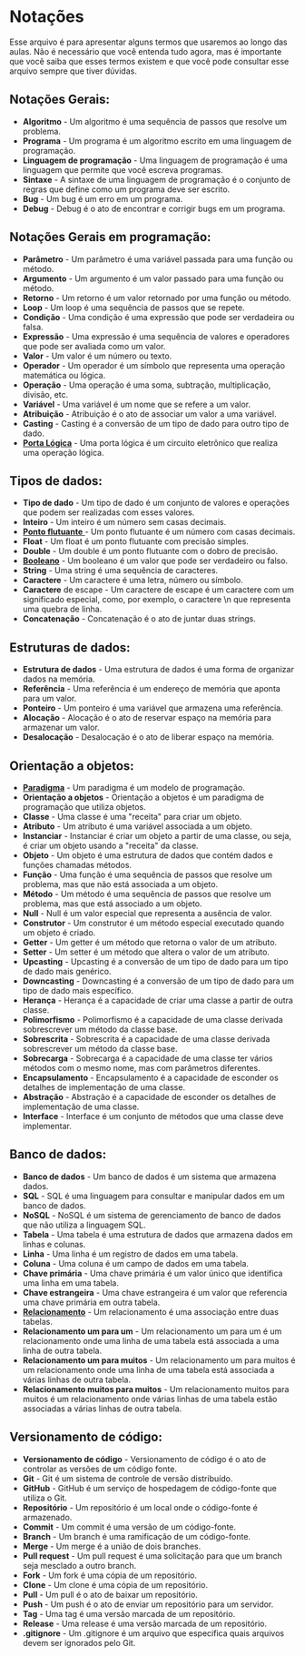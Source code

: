 # Notações

Esse arquivo é para apresentar alguns termos que usaremos ao longo das aulas.
Não é necessário que você entenda tudo agora, mas é importante que você saiba que esses termos existem e que você
pode consultar esse arquivo sempre que tiver dúvidas.

## Notações Gerais:

* **Algoritmo** - Um algoritmo é uma sequência de passos que resolve um problema.
* **Programa** - Um programa é um algoritmo escrito em uma linguagem de programação.
* **Linguagem de programação** - Uma linguagem de programação é uma linguagem que permite que você escreva programas.
* **Sintaxe** - A sintaxe de uma linguagem de programação é o conjunto de regras que define como um programa deve ser
  escrito.
* **Bug** - Um bug é um erro em um programa.
* **Debug** - Debug é o ato de encontrar e corrigir bugs em um programa.

## Notações Gerais em programação:

* **Parâmetro** - Um parâmetro é uma variável passada para uma função ou método.
* **Argumento** - Um argumento é um valor passado para uma função ou método.
* **Retorno** - Um retorno é um valor retornado por uma função ou método.
* **Loop** - Um loop é uma sequência de passos que se repete.
* **Condição** - Uma condição é uma expressão que pode ser verdadeira ou falsa.
* **Expressão** - Uma expressão é uma sequência de valores e operadores que pode ser avaliada como um valor.
* **Valor** - Um valor é um número ou texto.
* **Operador** - Um operador é um símbolo que representa uma operação matemática ou lógica.
* **Operação** - Uma operação é uma soma, subtração, multiplicação, divisão, etc.
* **Variável** - Uma variável é um nome que se refere a um valor.
* **Atribuição** - Atribuição é o ato de associar um valor a uma variável.
* **Casting** - Casting é a conversão de um tipo de dado para outro tipo de dado.
* [**Porta Lógica**](https://pt.wikipedia.org/wiki/Porta_lógica) - Uma porta lógica é um circuito eletrônico que realiza
  uma operação lógica.

## Tipos de dados:

* **Tipo de dado** - Um tipo de dado é um conjunto de valores e operações que podem ser realizadas com esses valores.
* **Inteiro** - Um inteiro é um número sem casas decimais.
* [**Ponto flutuante** ](https://pt.wikipedia.org/wiki/Vírgula_flutuante)- Um ponto flutuante é um número com casas
  decimais.
* **Float** - Um float é um ponto flutuante com precisão simples.
* **Double** - Um double é um ponto flutuante com o dobro de precisão.
* [**Booleano**](https://pt.wikipedia.org/wiki/Álgebra_booliana) - Um booleano é um valor que pode ser verdadeiro ou
  falso.
* **String** - Uma string é uma sequência de caracteres.
* **Caractere** - Um caractere é uma letra, número ou símbolo.
* **Caractere** de escape - Um caractere de escape é um caractere com um significado especial, como, por exemplo, o
  caractere \n que representa uma quebra de linha.
* **Concatenação** - Concatenação é o ato de juntar duas strings.

## Estruturas de dados:

* **Estrutura de dados** - Uma estrutura de dados é uma forma de organizar dados na memória.
* **Referência** - Uma referência é um endereço de memória que aponta para um valor.
* **Ponteiro** - Um ponteiro é uma variável que armazena uma referência.
* **Alocação** - Alocação é o ato de reservar espaço na memória para armazenar um valor.
* **Desalocação** - Desalocação é o ato de liberar espaço na memória.

## Orientação a objetos:

* [**Paradigma**](https://pt.wikipedia.org/wiki/Paradigma_de_programação) - Um paradigma é um modelo de programação.
* **Orientação a objetos** - Orientação a objetos é um paradigma de programação que utiliza objetos.
* **Classe** - Uma classe é uma "receita" para criar um objeto.
* **Atributo** - Um atributo é uma variável associada a um objeto.
* **Instanciar** - Instanciar é criar um objeto a partir de uma classe, ou seja, é criar um objeto usando a "receita" da
  classe.
* **Objeto** - Um objeto é uma estrutura de dados que contém dados e funções chamadas métodos.
* **Função** - Uma função é uma sequência de passos que resolve um problema, mas que não está associada a um objeto.
* **Método** - Um método é uma sequência de passos que resolve um problema, mas que está associado a um objeto.
* **Null** - Null é um valor especial que representa a ausência de valor.
* **Construtor** - Um construtor é um método especial executado quando um objeto é criado.
* **Getter** - Um getter é um método que retorna o valor de um atributo.
* **Setter** - Um setter é um método que altera o valor de um atributo.
* **Upcasting** - Upcasting é a conversão de um tipo de dado para um tipo de dado mais genérico.
* **Downcasting** - Downcasting é a conversão de um tipo de dado para um tipo de dado mais específico.
* **Herança** - Herança é a capacidade de criar uma classe a partir de outra classe.
* **Polimorfismo** - Polimorfismo é a capacidade de uma classe derivada sobrescrever um método da classe base.
* **Sobrescrita** - Sobrescrita é a capacidade de uma classe derivada sobrescrever um método da classe base.
* **Sobrecarga** - Sobrecarga é a capacidade de uma classe ter vários métodos com o mesmo nome, mas com parâmetros
  diferentes.
* **Encapsulamento** - Encapsulamento é a capacidade de esconder os detalhes de implementação de uma classe.
* **Abstração** - Abstração é a capacidade de esconder os detalhes de implementação de uma classe.
* **Interface** - Interface é um conjunto de métodos que uma classe deve implementar.

## Banco de dados:

* **Banco de dados** - Um banco de dados é um sistema que armazena dados.
* **SQL** - SQL é uma linguagem para consultar e manipular dados em um banco de dados.
* **NoSQL** - NoSQL é um sistema de gerenciamento de banco de dados que não utiliza a linguagem SQL.
* **Tabela** - Uma tabela é uma estrutura de dados que armazena dados em linhas e colunas.
* **Linha** - Uma linha é um registro de dados em uma tabela.
* **Coluna** - Uma coluna é um campo de dados em uma tabela.
* **Chave primária** - Uma chave primária é um valor único que identifica uma linha em uma tabela.
* **Chave estrangeira** - Uma chave estrangeira é um valor que referencia uma chave primária em outra tabela.
* [**Relacionamento**](https://pt.wikipedia.org/wiki/Banco_de_dados_relacional) - Um relacionamento é uma associação
  entre duas tabelas.
* **Relacionamento um para um** - Um relacionamento um para um é um relacionamento onde uma linha de uma tabela está
  associada a uma linha de outra tabela.
* **Relacionamento um para muitos** - Um relacionamento um para muitos é um relacionamento onde uma linha de uma tabela
  está associada a várias linhas de outra tabela.
* **Relacionamento muitos para muitos** - Um relacionamento muitos para muitos é um relacionamento onde várias linhas de
  uma tabela estão associadas a várias linhas de outra tabela.

## Versionamento de código:

* **Versionamento de código** - Versionamento de código é o ato de controlar as versões de um código fonte.
* **Git** - Git é um sistema de controle de versão distribuído.
* **GitHub** - GitHub é um serviço de hospedagem de código-fonte que utiliza o Git.
* **Repositório** - Um repositório é um local onde o código-fonte é armazenado.
* **Commit** - Um commit é uma versão de um código-fonte.
* **Branch** - Um branch é uma ramificação de um código-fonte.
* **Merge** - Um merge é a união de dois branches.
* **Pull request** - Um pull request é uma solicitação para que um branch seja mesclado a outro branch.
* **Fork** - Um fork é uma cópia de um repositório.
* **Clone** - Um clone é uma cópia de um repositório.
* **Pull** - Um pull é o ato de baixar um repositório.
* **Push** - Um push é o ato de enviar um repositório para um servidor.
* **Tag** - Uma tag é uma versão marcada de um repositório.
* **Release** - Uma release é uma versão marcada de um repositório.
* **.gitignore** - Um .gitignore é um arquivo que especifica quais arquivos devem ser ignorados pelo Git.
